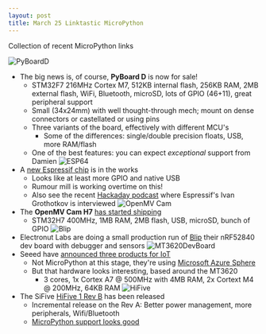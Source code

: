 ```yaml
---
layout: post
title: March 25 Linktastic MicroPython
---
```


Collection of recent MicroPython links

![PyBoardD](https://store.micropython.org/media/products/PYBD_SF2_W4F2.jpg)
* The big news is, of course, **PyBoard D** is now for sale!
  * STM32F7 216MHz Cortex M7, 512KB internal flash, 256KB RAM, 2MB external flash, WiFi, Bluetooth, microSD, lots of GPIO (46+11), great peripheral support
  * Small (34x24mm) with well thought-through mech; mount on dense connectors or castellated or using pins
  * Three variants of the board, effectively with different MCU's
    * Some of the differences: single/double precision floats, USB, more RAM/flash
  * One of the best features: you can expect _exceptional_ support from Damien
![ESP64](https://pbs.twimg.com/media/D2CQ5deVAAAAjRb.jpg)
* A [new Espressif chip](https://twitter.com/EspressifSystem/status/1108044835766689792) is in the works
  * Looks like at least more GPIO and native USB
  * Rumour mill is working overtime on this!
  * Also see the recent [Hackaday podcast](https://hackaday.com/2019/03/22/hackaday-podcast-ep11-weird-keyboards-salvaging-lcd-screens-and-mike-interviews-ivan-of-espressif-in-shanghai/) where Espressif's Ivan Grothotkov is interviewed
![OpenMV Cam](https://cdn.shopify.com/s/files/1/0803/9211/products/new-cam-v4-angle-web_grande.jpg?v=1536445279)
* The **OpenMV Cam H7** [has started shipping](https://www.kickstarter.com/projects/1798207217/openmv-cam-h7-machine-vision-w-micropython/posts/2457694?ref=ksr_email_backer_project_update_registered_users_refresh)
  * STM32H7 400MHz, 1MB RAM, 2MB flash, USB, microSD, bunch of GPIO
![Blip](https://pbs.twimg.com/media/D2Q91XlU4AEe2O2.jpg)
* Electronut Labs are doing a small production run of [Blip](https://twitter.com/electronutLabs/status/1109079406046150656) their nRF52840 dev board with debugger and sensors
![MT3620DevBoard](https://blog.seeedstudio.com/wp-content/uploads/2019/03/Sys-1030x923.jpg)
* Seeed have [announced three products for IoT](https://www.seeedstudio.com/blog/2019/03/19/s%EF%BB%BFeeed-unveiling-3-azure-products-adding-new-vitality-into-the-iot-ecosystem-%EF%BB%BF/)
  * Not MicroPython at this stage, they're using [Microsoft Azure Sphere](https://azure.microsoft.com/en-us/services/azure-sphere/)
  * But that hardware looks interesting, based around the MT3620
    * 3 cores, 1x Cortex A7 @ 500MHz with 4MB RAM, 2x Cortext M4 @ 200MHz, 64KB RAM
![HiFive](https://www.crowdsupply.com/img/2161/hifive1-revb-angle-04_png_project-body.jpg)
* The SiFive [HiFive 1 Rev B](https://www.crowdsupply.com/sifive/hifive1-rev-b) has been released
  * Incremental release on the Rev A: Better power management, more peripherals, Wifi/Bluetooth
  * [MicroPython support looks good](https://twitter.com/micko_mame/status/1109549715392221184)
